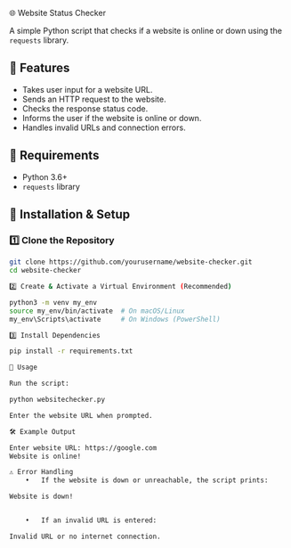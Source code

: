  🌐 Website Status Checker

A simple Python script that checks if a website is online or down using the `requests` library.

## 📌 Features
- Takes user input for a website URL.
- Sends an HTTP request to the website.
- Checks the response status code.
- Informs the user if the website is online or down.
- Handles invalid URLs and connection errors.

## 🚀 Requirements
- Python 3.6+
- `requests` library

## 🔧 Installation & Setup

### 1️⃣ Clone the Repository
```bash
git clone https://github.com/yourusername/website-checker.git
cd website-checker

2️⃣ Create & Activate a Virtual Environment (Recommended)

python3 -m venv my_env
source my_env/bin/activate  # On macOS/Linux
my_env\Scripts\activate     # On Windows (PowerShell)

3️⃣ Install Dependencies

pip install -r requirements.txt

📜 Usage

Run the script:

python websitechecker.py

Enter the website URL when prompted.

🛠 Example Output

Enter website URL: https://google.com
Website is online!

⚠️ Error Handling
	•	If the website is down or unreachable, the script prints:

Website is down!


	•	If an invalid URL is entered:

Invalid URL or no internet connection.
